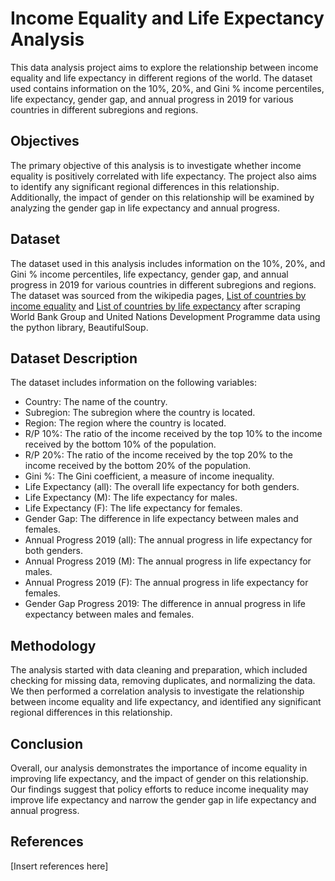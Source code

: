 # Income Equality and Life Expectancy Analysis
This data analysis project aims to explore the relationship between income equality and life expectancy in different regions of the world. The dataset used contains information on the 10%, 20%, and Gini % income percentiles, life expectancy, gender gap, and annual progress in 2019 for various countries in different subregions and regions.

## Objectives
The primary objective of this analysis is to investigate whether income equality is positively correlated with life expectancy. The project also aims to identify any significant regional differences in this relationship. Additionally, the impact of gender on this relationship will be examined by analyzing the gender gap in life expectancy and annual progress.

## Dataset
The dataset used in this analysis includes information on the 10%, 20%, and Gini % income percentiles, life expectancy, gender gap, and annual progress in 2019 for various countries in different subregions and regions. The dataset was sourced from the wikipedia pages, [List of countries by income equality](https://en.wikipedia.org/wiki/List_of_countries_by_income_equality) and [List of countries by life expectancy](https://en.wikipedia.org/wiki/List_of_countries_by_life_expectancy#United_Nations_(2021)) after scraping World Bank Group and United Nations Development Programme data using the python library, BeautifulSoup. 

## Dataset Description
The dataset includes information on the following variables:

- Country: The name of the country.
- Subregion: The subregion where the country is located.
- Region: The region where the country is located.
- R/P 10%: The ratio of the income received by the top 10% to the income received by the bottom 10% of the population.
- R/P 20%: The ratio of the income received by the top 20% to the income received by the bottom 20% of the population.
- Gini %: The Gini coefficient, a measure of income inequality.
- Life Expectancy (all): The overall life expectancy for both genders.
- Life Expectancy (M): The life expectancy for males.
- Life Expectancy (F): The life expectancy for females.
- Gender Gap: The difference in life expectancy between males and females.
- Annual Progress 2019 (all): The annual progress in life expectancy for both genders.
- Annual Progress 2019 (M): The annual progress in life expectancy for males.
- Annual Progress 2019 (F): The annual progress in life expectancy for females.
- Gender Gap Progress 2019: The difference in annual progress in life expectancy between males and females.

## Methodology
The analysis started with data cleaning and preparation, which included checking for missing data, removing duplicates, and normalizing the data. We then performed a correlation analysis to investigate the relationship between income equality and life expectancy, and identified any significant regional differences in this relationship.

## Conclusion
Overall, our analysis demonstrates the importance of income equality in improving life expectancy, and the impact of gender on this relationship. Our findings suggest that policy efforts to reduce income inequality may improve life expectancy and narrow the gender gap in life expectancy and annual progress.

## References
[Insert references here]
